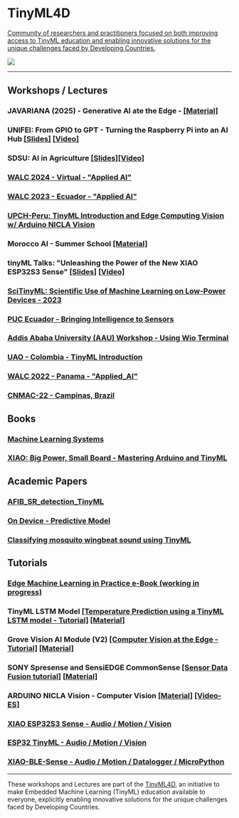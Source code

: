 # TinyML4D
[Community of researchers and practitioners focused on both improving access to TinyML education and enabling innovative solutions for the unique challenges faced by Developing Countries.](https://tinyml.seas.harvard.edu/4D/AcademicNetwork)

<img src='AN_Map3.png'/>
<hr>  

## Workshops / Lectures
### JAVARIANA (2025) - Generative AI ate the Edge - [[Material]](https://github.com/Mjrovai/TinyML4D/tree/main/Javariana)
### UNIFEI: From GPIO to GPT - Turning the Raspberry Pi into an AI Hub [[Slides]](Lectures/From_GPIO_2_GPT.pdf) [[Video]](https://youtu.be/xfIA_U7cUsk?si=Jm_K7qtaoWxeKI2d)
### SDSU: AI in Agriculture [[Slides]](Lectures/AI_in_Agriculture_Bio_Science.pdf)[[Video]](https://sdstate.hosted.panopto.com/Panopto/Pages/Viewer.aspx?tid=8555b793-61b1-4bac-8c20-b23d00de53df)
### [WALC 2024 - Virtual - "Applied AI"](https://github.com/Mjrovai/TinyML4D/tree/main/WALC_2024)
### [WALC 2023 - Ecuador - "Applied AI"](https://github.com/Mjrovai/TinyML4D/tree/main/WALC_2023)
### [UPCH-Peru: TinyML Introduction and Edge Computing Vision w/ Arduino NICLA Vision](UPCH-Peru)
### Morocco AI - Summer School [[Material]](AI-Morocco)
### tinyML Talks: "Unleashing the Power of the New XIAO ESP32S3 Sense" [[Slides]](https://cms.tinyml.org/wp-content/uploads/talks2023/tinyML_Talks_Marcelo_Rovai_230613.pdf) [[Video]](https://youtu.be/KeXlAazzgKw?si=PEi6pVYxZ8zKobIl)
### [SciTinyML: Scientific Use of Machine Learning on Low-Power Devices - 2023](/SciTinyM-2023)
### [PUC Ecuador - Bringing Intelligence to Sensors](/PUC-Ecuador/TinyML-Intro-Rovai_30mar23.pdf)
### [Addis Ababa University (AAU) Workshop - Using Wio Terminal](/AAU)
### [UAO - Colombia - TinyML Introduction](/UAO_2023)
### [WALC 2022 - Panama - "Applied_AI"](https://github.com/Mjrovai/WALC_2022-Applied_AI)
### [CNMAC-22 - Campinas, Brazil](https://github.com/Mjrovai/CNMAC-22)
## Books
### [Machine Learning Systems](https://github.com/harvard-edge/cs249r_book)
### [XIAO: Big Power, Small Board - Mastering Arduino and TinyML](https://mjrovai.github.io/XIAO_Big_Power_Small_Board-ebook/)

## Academic Papers
### [AFIB_SR_detection_TinyML](/papers/AFIB_SR_detection_TinyML.pdf)
### [On Device - Predictive Model](/papers/sensors-22-05174.pdf)
### [Classifying mosquito wingbeat sound using TinyML](/papers/TinyML_Research_Symposium_Classifying-mosquito-wingbeat-sound-using-TinyML.pdf)
## Tutorials 
### [Edge Machine Learning in Practice e-Book (working in progress)](https://tinyml4d.gitbook.io/edge-machine-learning/)
### TinyML LSTM Model [[Temperature Prediction using a TinyML LSTM model - Tutorial]](https://www.hackster.io/mjrobot/temperature-prediction-using-a-tinyml-lstm-model-264029) [[Material]](https://github.com/Mjrovai/Tiny-LSTM-Weather-Station)
### Grove Vision AI Module (V2) [[Computer Vision at the Edge - Tutorial]](https://www.hackster.io/mjrobot/computer-vision-at-the-edge-with-grove-vision-ai-module-v2-0003c7) [[Material]](https://github.com/Mjrovai/Edge-Computer-Vision/tree/main/SenseCraft-EDGE-CV)
### SONY Spresense and SensiEDGE CommonSense [[Sensor Data Fusion tutorial]](https://docs.edgeimpulse.com/experts/air-quality-and-environmental-projects/environmental-sensor-fusion-commonsense) [[Material]](https://github.com/Mjrovai/Sony-Spresense)
### ARDUINO NICLA Vision - Computer Vision [[Material]](UPCH-Peru) [[Video-ES]](https://www.youtube.com/watch?v=uYHSKd8A_sE&t=10s)
### [XIAO ESP32S3 Sense - Audio / Motion / Vision](https://github.com/Mjrovai/XIAO-ESP32S3-Sense)
### [ESP32 TinyML - Audio / Motion / Vision](https://github.com/Mjrovai/ESP32-TinyML)
### [XIAO-BLE-Sense - Audio / Motion / Datalogger / MicroPython](https://github.com/Mjrovai/Seeed-XIAO-BLE-Sense/tree/main)
<hr>

These workshops and Lectures are part of the [TinyML4D](https://tinyml.seas.harvard.edu/), an initiative to make Embedded Machine Learning (TinyML) education available to everyone, explicitly enabling innovative solutions for the unique challenges faced by Developing Countries.  
